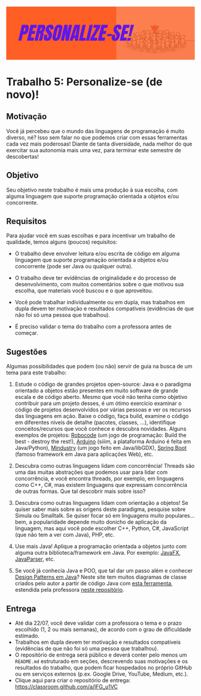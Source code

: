 
![perso.png](perso.png)
# Trabalho 5: Personalize-se (de novo)!




## Motivação

Você já percebeu que o mundo das linguagens de programação é muito diverso, né? Isso sem falar no que podemos criar com essas ferramentas cada vez mais poderosas! Diante de tanta diversidade, nada melhor do que exercitar sua autonomia mais uma vez, para terminar este semestre de descobertas!




## Objetivo
Seu objetivo neste trabalho é mais uma produção à sua escolha, com alguma linguagem que suporte programação orientada a objetos e/ou concorrente. 


## Requisitos

Para ajudar você em suas escolhas e para incentivar um trabalho de qualidade, temos alguns (poucos) requisitos:

- O trabalho deve envolver leitura e/ou escrita de código em alguma linguagem que suporte programação orientada a objetos e/ou concorrente (pode ser Java ou qualquer outra).

- O trabalho deve ter evidências de originalidade e do processo de desenvolvimento, com muitos comentários sobre o que motivou sua escolha, que materiais você buscou e o que aproveitou.

- Você pode trabalhar individualmente ou em dupla, mas trabalhos em dupla devem ter motivação e resultados compatíveis (evidências de que não foi só uma pessoa que trabalhou).

- É preciso validar o tema do trabalho com a professora antes de começar.


## Sugestões

Algumas possibilidades que podem (ou não) servir de guia na busca de um tema para este trabalho:

1. Estude o código de grandes projetos open-source: Java e o paradigma orientado a objetos estão presentes em muito software de grande escala e de código aberto. Mesmo que você não tenha como objetivo contribuir para um projeto desses, é um ótimo exercício examinar o código de projetos desenvolvidos por várias pessoas e ver os recursos das linguagens em ação. Baixe o código, faça build, examine o código em diferentes níveis de detalhe (pacotes, classes, ...), identifique conceitos/recursos que você conhece e descubra novidades. Alguns exemplos de projetos: [Robocode](https://github.com/robo-code) (um jogo de programação: Build the best - destroy the rest!), [Arduino](https://github.com/arduino/Arduino) (siiim, a plataforma Arduino é feita em Java/Python), [Mindustry](https://github.com/Anuken/Mindustry) (um jogo feito em Java/libGDX), [Spring Boot](https://github.com/spring-projects/spring-boot) (famoso framework em Java para aplicações Web), etc.

2. Descubra como outras linguagens lidam com concorrência! Threads são uma das muitas abstrações que podemos usar para lidar com concorrência, e você encontra threads, por exemplo, em linguagens como C++, C#, mas existem linguagens que expressam concorrência de outras formas. Que tal descobrir mais sobre isso?

3. Descubra como outras linguagens lidam com orientação a objetos! Se quiser saber mais sobre as origens deste paradigma, pesquise sobre Simula ou Smalltalk. Se quiser focar só em linguagens muito populares... bem, a popularidade depende muito donicho de aplicação da linguagem, mas aqui você pode escolher C++, Python, C#, JavaScript (que não tem a ver com Java), PHP, etc.

4. Use mais Java! Aplique a programação orientada a objetos junto com alguma outra biblioteca/framework em Java. Por exemplo: [JavaFX](https://openjfx.io/), [JavaParser](https://javaparser.org/), etc.

5. Se você já conhecia Java e POO, que tal dar um passo além e conhecer [Design Patterns em Java](https://java-design-patterns.com/patterns/)? Neste site tem muitos diagramas de classe criados pelo autor a partir de código Java com [esta ferramenta](https://github.com/iluwatar/uml-reverse-mapper), estendida pela professora [neste repositório](https://github.com/AndreaInfUFSM/yetanother-java2uml).


## Entrega


- Até dia 22/07, você deve validar com a professora o tema e o prazo escolhido (1, 2 ou mais semanas), de acordo com o grau de dificuldade estimado. 
- Trabalhos em dupla devem ter motivação e resultados compatíveis (evidências de que não foi só uma pessoa que trabalhou).
- O repositório de entrega será público e deverá conter pelo menos um `README.md` estruturado em seções, descrevendo suas motivações e os resultados do trabalho, que podem ficar hospedados no próprio GitHub ou em serviços externos (p.ex. Google Drive, YouTube, Medium, etc.).
- Clique aqui para criar o repositório de entrega: https://classroom.github.com/a/IFG_u1VC






